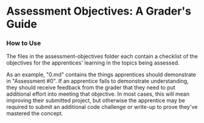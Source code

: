 # Assessment Objectives: A Grader's Guide

### How to Use
The files in the assessment-objectives folder each contain a checklist of the objectives for the apprentices' learning in the topics being assessed.

As an example, "0.md" contains the things apprentices should demonstrate in "Assessment #0". If an apprentice fails to demonstrate understanding, they should receive feedback from the grader that they need to put additional effort into meeting that objective.  In most cases, this will mean improving their submitted project, but otherwise the apprentice may be required to submit an additional code challenge or write-up to prove they've mastered the concept.
